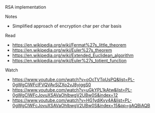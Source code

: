 RSA implementation

Notes
- Simplified approach of encryption char per char basis

Read

 - https://en.wikipedia.org/wiki/Fermat%27s_little_theorem
 - https://en.wikipedia.org/wiki/Euler%27s_theorem
 - https://en.wikipedia.org/wiki/Extended_Euclidean_algorithm
 - https://en.wikipedia.org/wiki/Euler%27s_totient_function

Watch

- https://www.youtube.com/watch?v=oOcTVTpUsPQ&list=PL-0gWgClWFcIFVQVAvSjZXo2vJ8yjggS0
- https://www.youtube.com/watch?v=uGkYPL1kAtw&list=PL-0gWgClWFcJovuXSAVaOhlbwgV2UBw0S&index=12
- https://www.youtube.com/watch?v=HG1ydiKvy4A&list=PL-0gWgClWFcJovuXSAVaOhlbwgV2UBw0S&index=15&pp=gAQBiAQB
